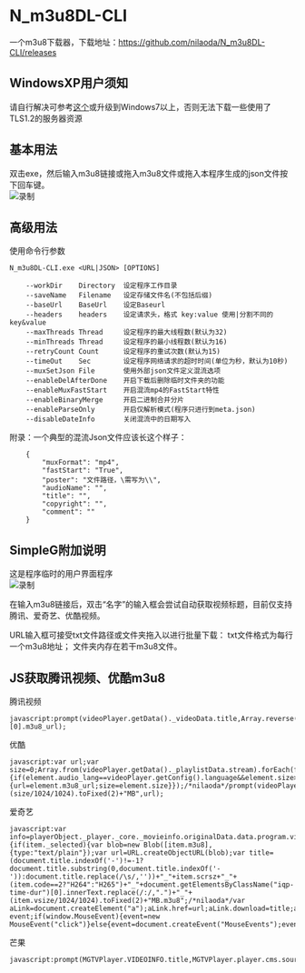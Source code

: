 # N_m3u8DL-CLI
一个m3u8下载器，下载地址：https://github.com/nilaoda/N_m3u8DL-CLI/releases
## WindowsXP用户须知
请自行解决可参考[这个](https://www.smartftp.com/zh-tw/support/kb/2754)或升级到Windows7以上，否则无法下载一些使用了TLS1.2的服务器资源
## 基本用法
双击exe，然后输入m3u8链接或拖入m3u8文件或拖入本程序生成的json文件按下回车键。  
![录制](https://i.loli.net/2019/06/11/5cff1dbc4e32955427.gif)

## 高级用法
使用命令行参数
```
N_m3u8DL-CLI.exe <URL|JSON> [OPTIONS]  

    --workDir    Directory  设定程序工作目录
    --saveName   Filename   设定存储文件名(不包括后缀)
    --baseUrl    BaseUrl    设定Baseurl
    --headers    headers    设定请求头，格式 key:value 使用|分割不同的key&value
    --maxThreads Thread     设定程序的最大线程数(默认为32)
    --minThreads Thread     设定程序的最小线程数(默认为16)
    --retryCount Count      设定程序的重试次数(默认为15)
    --timeOut    Sec        设定程序网络请求的超时时间(单位为秒，默认为10秒)
    --muxSetJson File       使用外部json文件定义混流选项
    --enableDelAfterDone    开启下载后删除临时文件夹的功能
    --enableMuxFastStart    开启混流mp4的FastStart特性
    --enableBinaryMerge     开启二进制合并分片
    --enableParseOnly       开启仅解析模式(程序只进行到meta.json)
    --disableDateInfo       关闭混流中的日期写入

```
附录：一个典型的混流Json文件应该长这个样子：
```
    {
        "muxFormat": "mp4", 
        "fastStart": "True", 
        "poster": "文件路径，\需写为\\", 
        "audioName": "", 
        "title": "", 
        "copyright": "", 
        "comment": ""
    }
```
## SimpleG附加说明  
这是程序临时的用户界面程序  
![录制](https://i.loli.net/2019/06/11/5cff11b74dcba62351.gif)


在输入m3u8链接后，双击“名字”的输入框会尝试自动获取视频标题，目前仅支持腾讯、爱奇艺、优酷视频。

URL输入框可接受txt文件路径或文件夹拖入以进行批量下载：
txt文件格式为每行一个m3u8地址；
文件夹内存在若干m3u8文件。
## JS获取腾讯视频、优酷m3u8
腾讯视频
```
javascript:prompt(videoPlayer.getData()._videoData.title,Array.reverse(Array.from(videoPlayer.getData()._playlistData.stream))[0].m3u8_url);
```  
优酷
```
javascript:var url;var size=0;Array.from(videoPlayer.getData()._playlistData.stream).forEach(function(element,index,array){if(element.audio_lang==videoPlayer.getConfig().language&&element.size>size){url=element.m3u8_url;size=element.size}});/*nilaoda*/prompt(videoPlayer.getData()._videoData.title+"_"+videoPlayer.getConfig().language+"_"+(size/1024/1024).toFixed(2)+"MB",url);
``` 
爱奇艺
```
javascript:var info=playerObject._player._core._movieinfo.originalData.data.program.video;info.forEach(function(item,index){if(item._selected){var blob=new Blob([item.m3u8],{type:"text/plain"});var url=URL.createObjectURL(blob);var title=(document.title.indexOf('-')!=-1?document.title.substring(0,document.title.indexOf('-')):document.title.replace(/\s/,''))+"_"+item.scrsz+"_"+(item.code==2?"H264":"H265")+"_"+document.getElementsByClassName("iqp-time-dur")[0].innerText.replace(/:/,".")+"_"+(item.vsize/1024/1024).toFixed(2)+"MB.m3u8";/*nilaoda*/var aLink=document.createElement("a");aLink.href=url;aLink.download=title;aLink.style.display="none";var event;if(window.MouseEvent){event=new MouseEvent("click")}else{event=document.createEvent("MouseEvents");event.initMouseEvent("click",true,false,window,0,0,0,0,0,false,false,false,false,0,null)}aLink.dispatchEvent(event)}});
```
芒果
```
javascript:prompt(MGTVPlayer.VIDEOINFO.title,MGTVPlayer.player.cms.sourceInfo.info);
```
